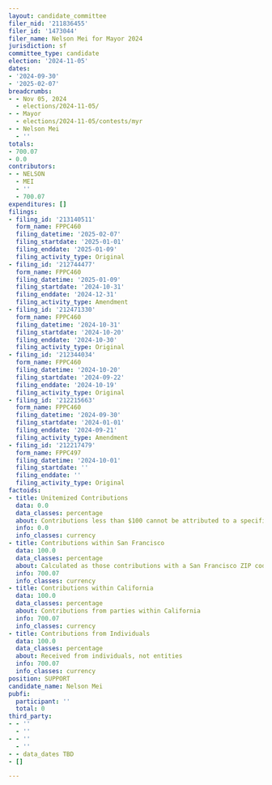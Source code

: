 ```yaml
---
layout: candidate_committee
filer_nid: '211836455'
filer_id: '1473044'
filer_name: Nelson Mei for Mayor 2024
jurisdiction: sf
committee_type: candidate
election: '2024-11-05'
dates:
- '2024-09-30'
- '2025-02-07'
breadcrumbs:
- - Nov 05, 2024
  - elections/2024-11-05/
- - Mayor
  - elections/2024-11-05/contests/myr
- - Nelson Mei
  - ''
totals:
- 700.07
- 0.0
contributors:
- - NELSON
  - MEI
  - ''
  - 700.07
expenditures: []
filings:
- filing_id: '213140511'
  form_name: FPPC460
  filing_datetime: '2025-02-07'
  filing_startdate: '2025-01-01'
  filing_enddate: '2025-01-09'
  filing_activity_type: Original
- filing_id: '212744477'
  form_name: FPPC460
  filing_datetime: '2025-01-09'
  filing_startdate: '2024-10-31'
  filing_enddate: '2024-12-31'
  filing_activity_type: Amendment
- filing_id: '212471330'
  form_name: FPPC460
  filing_datetime: '2024-10-31'
  filing_startdate: '2024-10-20'
  filing_enddate: '2024-10-30'
  filing_activity_type: Original
- filing_id: '212344034'
  form_name: FPPC460
  filing_datetime: '2024-10-20'
  filing_startdate: '2024-09-22'
  filing_enddate: '2024-10-19'
  filing_activity_type: Original
- filing_id: '212215663'
  form_name: FPPC460
  filing_datetime: '2024-09-30'
  filing_startdate: '2024-01-01'
  filing_enddate: '2024-09-21'
  filing_activity_type: Amendment
- filing_id: '212217479'
  form_name: FPPC497
  filing_datetime: '2024-10-01'
  filing_startdate: ''
  filing_enddate: ''
  filing_activity_type: Original
factoids:
- title: Unitemized Contributions
  data: 0.0
  data_classes: percentage
  about: Contributions less than $100 cannot be attributed to a specific individual
  info: 0.0
  info_classes: currency
- title: Contributions within San Francisco
  data: 100.0
  data_classes: percentage
  about: Calculated as those contributions with a San Francisco ZIP code
  info: 700.07
  info_classes: currency
- title: Contributions within California
  data: 100.0
  data_classes: percentage
  about: Contributions from parties within California
  info: 700.07
  info_classes: currency
- title: Contributions from Individuals
  data: 100.0
  data_classes: percentage
  about: Received from individuals, not entities
  info: 700.07
  info_classes: currency
position: SUPPORT
candidate_name: Nelson Mei
pubfi:
  participant: ''
  total: 0
third_party:
- - ''
  - ''
- - ''
  - ''
- - data_dates TBD
- []

---
```


